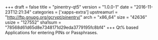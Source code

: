 +++
draft = false
title = "pinentry-qt5"
version = "1.0.0-1"
date = "2016-11-23T12:21:34"
categories = ['xapps-extra']
upstreamurl = "http://ftp.gnupg.org/gcrypt/pinentry/"
arch = "x86_64"
size = "42636"
usize = "127552"
sha1sum = "78568d61d65d8e7348171d29eda3779195fc8bf4"
+++
Qt% based Applications for entering PINs or Passphrases.